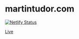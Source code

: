 # martintudor.com

[![Netlify Status](https://api.netlify.com/api/v1/badges/1f10b094-e386-4d8f-b651-e9fcc3ceeda9/deploy-status)](https://app.netlify.com/sites/blissful-davinci-93979d/deploys)

[Live](https://www.martintudor.com)
